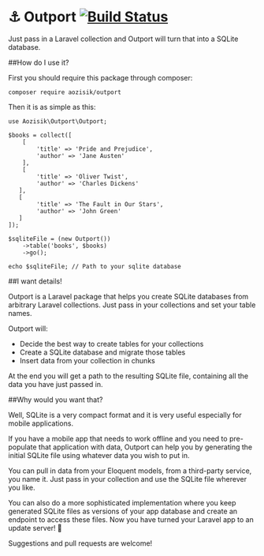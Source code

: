 ⚓️ Outport [![Build Status](https://api.travis-ci.org/aozisik/outport.svg?branch=master)](https://travis-ci.org/aozisik/outport)
========


Just pass in a Laravel collection and Outport will turn that into a SQLite database.
    
##How do I use it?

First you should require this package through composer:

    composer require aozisik/outport

Then it is as simple as this:

    use Aozisik\Outport\Outport;
    
	$books = collect([
		[
			'title' => 'Pride and Prejudice',
			'author' => 'Jane Austen'
		],
		[
			'title' => 'Oliver Twist',
			'author' => 'Charles Dickens'
       ],
       [
			'title' => 'The Fault in Our Stars',
			'author' => 'John Green'
       ]
	]);
    
    $sqliteFile = (new Outport())
        ->table('books', $books)
        ->go();
    
    echo $sqliteFile; // Path to your sqlite database


##I want details!

Outport is a Laravel package that helps you create SQLite databases from arbitrary Laravel collections.
Just pass in your collections and set your table names.

Outport will:

+ Decide the best way to create tables for your collections
+ Create a SQLite database and migrate those tables
+ Insert data from your collection in chunks

At the end you will get a path to the resulting SQLite file, containing all the data you have just passed in. 

##Why would you want that?

Well, SQLite is a very compact format and it is very useful especially for mobile applications.

If you have a mobile app that needs to work offline and you need to pre-populate that application with data, Outport can help you by generating the initial SQLite file using whatever data you wish to put in.

You can pull in data from your Eloquent models, from a third-party service, you name it. Just pass in your collection and use the SQLite file wherever you like.

You can also do a more sophisticated implementation where you keep generated SQLite files as versions of your app database and create an endpoint to access these files. Now you have turned your Laravel app to an update server! 🙌

Suggestions and pull requests are welcome!